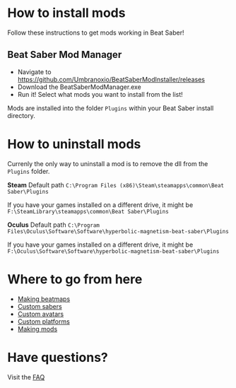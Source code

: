 <!-- TITLE: Beginners Guide for Users -->
<!-- SUBTITLE: How to install mods for Beat Saber -->

# How to install mods

Follow these instructions to get mods working in Beat Saber! 

## Beat Saber Mod Manager

* Navigate to https://github.com/Umbranoxio/BeatSaberModInstaller/releases
* Download the BeatSaberModManager.exe
* Run it! Select what mods you want to install from the list!

Mods are installed into the folder `Plugins` within your Beat Saber install directory.


# How to uninstall mods
Currenly the only way to uninstall a mod is to remove the dll from the `Plugins` folder.

**Steam**
Default path
`C:\Program Files (x86)\Steam\steamapps\common\Beat Saber\Plugins`

If you have your games installed on a different drive, it might be 
`F:\SteamLibrary\steamapps\common\Beat Saber\Plugins`

**Oculus**
Default path
`C:\Program Files\Oculus\Software\Software\hyperbolic-magnetism-beat-saber\Plugins`

If you have your games installed on a different drive, it might be 
`F:\Oculus\Software\Software\hyperbolic-magnetism-beat-saber\Plugins`
# Where to go from here
* [Making beatmaps](beginners-guide-mapping)
* [Custom sabers](custom-sabers)
* [Custom avatars](custom-avatars)
* [Custom platforms](custom-avatars)
* [Making mods](beginners-guide-modding)

# Have questions?
Visit the [FAQ](faq)